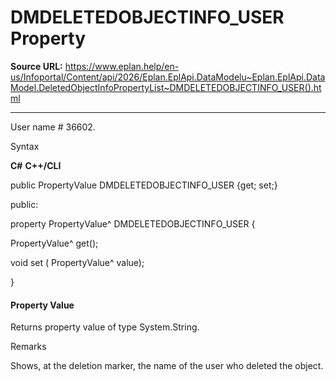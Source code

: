 # DMDELETEDOBJECTINFO_USER Property

**Source URL:** https://www.eplan.help/en-us/Infoportal/Content/api/2026/Eplan.EplApi.DataModelu~Eplan.EplApi.DataModel.DeletedObjectInfoPropertyList~DMDELETEDOBJECTINFO_USER().html

---

User name # 36602.

Syntax

**C#**
**C++/CLI**


public PropertyValue DMDELETEDOBJECTINFO_USER {get; set;}

public:

property PropertyValue^ DMDELETEDOBJECTINFO_USER {

   PropertyValue^ get();

   void set (    PropertyValue^ value);

}


#### Property Value

Returns property value of type System.String.

Remarks

Shows, at the deletion marker, the name of the user who deleted the object.
